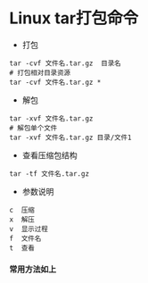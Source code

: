 # Linux tar打包命令

- 打包

```
tar -cvf 文件名.tar.gz  目录名
# 打包相对目录资源
tar -cvf 文件名.tar.gz *
```



- 解包

```
tar -xvf 文件名.tar.gz
# 解包单个文件
tar -xvf 文件名.tar.gz 目录/文件1
```



- 查看压缩包结构

```
tar -tf 文件名.tar.gz
```



- 参数说明

```
c  压缩
x  解压
v  显示过程
f  文件名
t  查看
```

#### 常用方法如上

